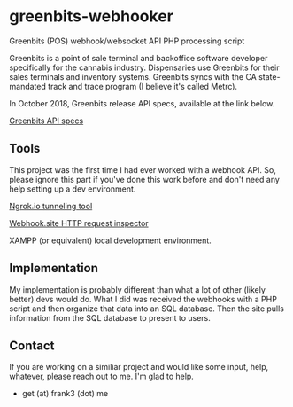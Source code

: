 # greenbits-webhooker
Greenbits (POS) webhook/websocket API PHP processing script

Greenbits is a point of sale terminal and backoffice software developer specifically for the cannabis industry. Dispensaries use Greenbits for their sales terminals and inventory systems. Greenbits syncs with the CA state-mandated track and trace program (I believe it's called Metrc). 

In October 2018, Greenbits release API specs, available at the link below.

[Greenbits API specs](https://developer.greenbits.com/v1/#menu-feed)

## Tools
This project was the first time I had ever worked with a webhook API. So, please ignore this part if you've done this work before and don't need any help setting up a dev environment. 

[Ngrok.io tunneling tool](https://ngrok.io)

[Webhook.site HTTP request inspector](https://webhook.site)

XAMPP (or equivalent) local development environment.

## Implementation
My implementation is probably different than what a lot of other (likely better) devs would do. What I did was received the webhooks with a PHP script and then organize that data into an SQL database. Then the site pulls information from the SQL database to present to users.

## Contact
If you are working on a similiar project and would like some input, help, whatever, please reach out to me. I'm glad to help.

* get (at) frank3 (dot) me
